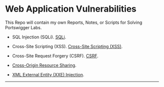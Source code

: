 # Web Application Vulnerabilities

This Repo will contain my own Reports, Notes, or Scripts for Solving Portswigger Labs.

- SQL Injection (SQLi). [SQLi](./SQL%20Injection/README.md).

- Cross-Site Scripting (XSS). [Cross-Site Scripting (XSS)](<./Cross-Site%20Scripting%20(XSS)/README.md>).

- Cross-Site Request Forgery (CSRF). [CSRF](<./Cross-Site%20Request%20Forgery%20(CSRF)/README.md>).

- [Cross-Origin Resource Sharing](./Cross-Origin%20Resource%20Sharing%20-%20CORS/README.md).

- [XML External Entity (XXE) Injection](./XXE%20Injection/README.md).

---
